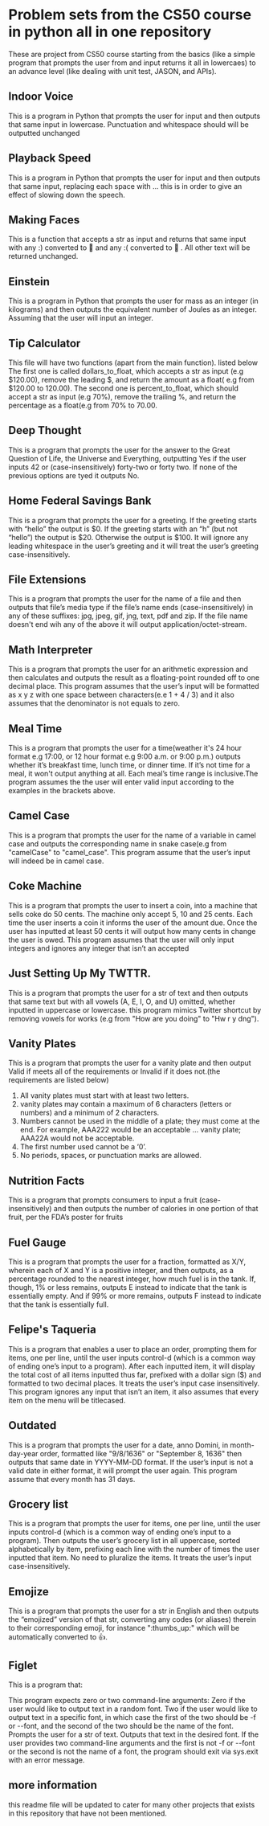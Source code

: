 # Problem sets from the CS50 course in python all in one repository 

These are project from CS50 course starting from the basics (like a simple program 
that prompts the user from and input returns it all in lowercaes) to an advance 
level (like dealing with unit test, JASON, and APIs).

## Indoor Voice
This is a program in Python that prompts the user for input and then outputs that same input in lowercase. Punctuation and whitespace should will be outputted unchanged
## Playback Speed
This is a program in Python that prompts the user for input and then outputs that same input, replacing each space with ... this is in order to give an effect of slowing down the speech.
## Making Faces
This is a function that accepts a str as input and returns that same input with any :) converted to 🙂 and any :( converted to 🙁 . All other text will be returned unchanged.
## Einstein 
This is a program in Python that prompts the user for mass as an integer (in kilograms) and then outputs the equivalent number of Joules as an integer. Assuming that the user will input an integer.
## Tip Calculator 
This file will have two functions (apart from the main function). listed below 
The first one is called dollars_to_float, which accepts a str as input (e.g $120.00), remove the leading $, and return the amount as a float( e.g from $120.00 to 120.00). 
The second one is percent_to_float, which should accept a str as input (e.g 70%), remove the trailing %, and return the percentage as a float(e.g from 70% to 70.00.

## Deep Thought 
This is a program that prompts the user for the answer to the Great Question of Life, the Universe and Everything, outputting Yes if the user inputs 42 or (case-insensitively) forty-two or forty two. If none of the previous options are tyed it outputs No.

## Home Federal Savings Bank
This is a program that prompts the user for a greeting. If the greeting starts with “hello” the output is $0. If the greeting starts with an “h” (but not “hello”) the output is $20. Otherwise the output is $100. It will ignore any leading whitespace in the user’s greeting and it will treat the user’s greeting case-insensitively.

## File Extensions
This is a program that prompts the user for the name of a file and then outputs that file’s media type if the file’s name ends (case-insensitively) in any of these suffixes: jpg, jpeg, gif, jng, text, pdf and zip. If the file name doesn't end wih any of the above it will output application/octet-stream.

## Math Interpreter

This is a program that prompts the user for an arithmetic expression and then calculates and outputs the result as a floating-point rounded off to one decimal place. This program assumes that the user’s input will be formatted as x y z with one space between characters(e.e 1 + 4 / 3) and it also assumes that the denominator is not equals to zero.

## Meal Time 
This is a program that prompts the user for a time(weather it's 24 hour format e.g 17:00, or 12 hour format e.g 9:00 a.m. or 9:00 p.m.) outputs whether it’s breakfast time, lunch time, or dinner time. If it’s not time for a meal, it won't output anything at all. Each meal’s time range is inclusive.The program assumes the the user will enter valid input according to the examples in the brackets above.

## Camel Case
This is a program that prompts the user for the name of a variable in camel case and outputs the corresponding name in snake case(e.g from "camelCase" to "camel_case". This program assume that the user’s input will indeed be in camel case.

## Coke Machine 
This is a program that prompts the user to insert a coin, into a machine that sells coke do 50 cents. The machine only accept 5, 10 and 25 cents. Each time the user inserts a coin it informs the user of the amount due. Once the user has inputted at least 50 cents it will output how many cents in change the user is owed. This program assumes that the user will only input integers and ignores any integer that isn’t an accepted

## Just Setting Up My TWTTR.

This is a program that prompts the user for a str of text and then outputs that same text but with all vowels (A, E, I, O, and U) omitted, whether inputted in uppercase or lowercase. this program mimics Twitter shortcut by removing vowels for works (e.g from "How are you doing" to "Hw r y dng").

## Vanity Plates

This is a program that prompts the user for a vanity plate and then output Valid if meets all of the requirements or Invalid if it does not.(the requirements are listed below)

1. All vanity plates must start with at least two letters.
2. vanity plates may contain a maximum of 6 characters (letters or numbers) and a minimum of 2 characters.
3. Numbers cannot be used in the middle of a plate; they must come at the end. For example, AAA222 would be an acceptable … vanity plate; AAA22A would not be acceptable.
4. The first number used cannot be a ‘0’.
5. No periods, spaces, or punctuation marks are allowed.

## Nutrition Facts 
This is a program that prompts consumers to input a fruit (case-insensitively) and then outputs the number of calories in one portion of that fruit, per the FDA’s poster for fruits

## Fuel Gauge 
This is a program that prompts the user for a fraction, formatted as X/Y, wherein each of X and Y is a positive integer, and then outputs, as a percentage rounded to the nearest integer, how much fuel is in the tank. If, though, 1% or less remains, outputs E instead to indicate that the tank is essentially empty. And if 99% or more remains, outputs F instead to indicate that the tank is essentially full.

## Felipe's Taqueria 
This is a program that enables a user to place an order, prompting them for items, one per line, until the user inputs control-d (which is a common way of ending one’s input to a program). After each inputted item, it will display the total cost of all items inputted thus far, prefixed with a dollar sign ($) and formatted to two decimal places. It treats the user’s input case insensitively. This program ignores any input that isn’t an item, it also assumes that every item on the menu will be titlecased.

## Outdated 
This is a program that prompts the user for a date, anno Domini, in month-day-year order, formatted like "9/8/1636" or "September 8, 1636" then outputs that same date in YYYY-MM-DD format. If the user’s input is not a valid date in either format, it will prompt the user again. This program assume that every month has 31 days.

## Grocery list
This is a program that prompts the user for items, one per line, until the user inputs control-d (which is a common way of ending one’s input to a program). Then outputs the user’s grocery list in all uppercase, sorted alphabetically by item, prefixing each line with the number of times the user inputted that item. No need to pluralize the items. It treats the user’s input case-insensitively.

## Emojize
This is a program that prompts the user for a str in English and then outputs the “emojized” version of that str, converting any codes (or aliases) therein to their corresponding emoji, for instance ":thumbs_up:" which will be automatically converted to 👍.

## Figlet
This is a program that:

This program expects zero or two command-line arguments:
Zero if the user would like to output text in a random font.
Two if the user would like to output text in a specific font, in which case the first of the two should be -f or --font, and the second of the two should be the name of the font.
Prompts the user for a str of text.
Outputs that text in the desired font.
If the user provides two command-line arguments and the first is not -f or --font or the second is not the name of a font, the program should exit via sys.exit with an error message.

## more information 
this readme file will be updated to cater for many other projects that exists in this repository that have not been mentioned.
